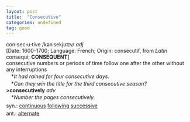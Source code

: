 ```yaml
---
layout: post
title:  "Consecutive"
categories: undefined
tag: good
---
```

<DIV style="MARGIN: 0px 0px 5px">con<B>·</B>sec<B>·</B>u<B>·</B>tive /kənˈsekjʊtɪv/ <I>adj</I> <BR>[Date: 1600-1700; Language: French; Origin: consecutif, from <I>Latin</I> consequi; <B>CONSEQUENT</B>]<BR>consecutive numbers or periods of time follow one after the other without any interruptions<BR>　*<I>It had rained for four consecutive days.</I><BR>　*<I>Can they win the title for the third consecutive season?</I><BR><B>&gt;consecutively</B> <I>adv</I><BR>　*<I>Number the pages consecutively.</I></DIV>
<DIV style="MARGIN: 0px 0px 5px">
<DIV style="MARGIN: 4px 0px">syn.: <A href="{{ site.baseurl }}/continuous"><U>continuous</U></A> <A href="{{ site.baseurl }}/following"><U>following</U></A> <A href="{{ site.baseurl }}/successive"><U>successive</U></A></DIV>
<DIV style="MARGIN: 4px 0px">ant.: <A href="{{ site.baseurl }}/alternate"><U>alternate</U></A></DIV></DIV>
